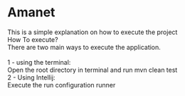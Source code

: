 # Amanet

This is a simple explanation on how to execute the project<br />
How To execute?<br />
There are two main ways to execute the application.<br />
<br />
  1 - using the terminal:<br /> 
      Open the root directory in terminal and run mvn clean test<br />
  2 - Using Intellij:<br />
      Execute the run configuration runner<br />
  <br />
